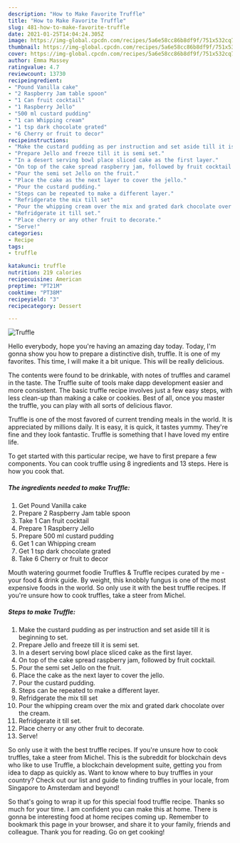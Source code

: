 ```yaml
---
description: "How to Make Favorite Truffle"
title: "How to Make Favorite Truffle"
slug: 481-how-to-make-favorite-truffle
date: 2021-01-25T14:04:24.305Z
image: https://img-global.cpcdn.com/recipes/5a6e58cc86b8df9f/751x532cq70/truffle-recipe-main-photo.jpg
thumbnail: https://img-global.cpcdn.com/recipes/5a6e58cc86b8df9f/751x532cq70/truffle-recipe-main-photo.jpg
cover: https://img-global.cpcdn.com/recipes/5a6e58cc86b8df9f/751x532cq70/truffle-recipe-main-photo.jpg
author: Emma Massey
ratingvalue: 4.7
reviewcount: 13730
recipeingredient:
- "Pound Vanilla cake"
- "2 Raspberry Jam table spoon"
- "1 Can fruit cocktail"
- "1 Raspberry Jello"
- "500 ml custard pudding"
- "1 can Whipping cream"
- "1 tsp dark chocolate grated"
- "6 Cherry or fruit to decor"
recipeinstructions:
- "Make the custard pudding as per instruction and set aside till it is beginning to set."
- "Prepare Jello and freeze till it is semi set."
- "In a desert serving bowl place sliced cake as the first layer."
- "On top of the cake spread raspberry jam, followed by fruit cocktail."
- "Pour the semi set Jello on the fruit."
- "Place the cake as the next layer to cover the jello."
- "Pour the custard pudding."
- "Steps can be repeated to make a different layer."
- "Refridgerate the mix till set"
- "Pour the whipping cream over the mix and grated dark chocolate over the cream."
- "Refridgerate it till set."
- "Place cherry or any other fruit to decorate."
- "Serve!"
categories:
- Recipe
tags:
- truffle

katakunci: truffle 
nutrition: 219 calories
recipecuisine: American
preptime: "PT21M"
cooktime: "PT38M"
recipeyield: "3"
recipecategory: Dessert

---
```



![Truffle](https://img-global.cpcdn.com/recipes/5a6e58cc86b8df9f/751x532cq70/truffle-recipe-main-photo.jpg)

Hello everybody, hope you're having an amazing day today. Today, I'm gonna show you how to prepare a distinctive dish, truffle. It is one of my favorites. This time, I will make it a bit unique. This will be really delicious.

The contents were found to be drinkable, with notes of truffles and caramel in the taste. The Truffle suite of tools make dapp development easier and more consistent. The basic truffle recipe involves just a few easy steps, with less clean-up than making a cake or cookies. Best of all, once you master the truffle, you can play with all sorts of delicious flavor.

Truffle is one of the most favored of current trending meals in the world. It is appreciated by millions daily. It is easy, it is quick, it tastes yummy. They're fine and they look fantastic. Truffle is something that I have loved my entire life.


To get started with this particular recipe, we have to first prepare a few components. You can cook truffle using 8 ingredients and 13 steps. Here is how you cook that.

<!--inarticleads1-->

##### The ingredients needed to make Truffle:

1. Get Pound Vanilla cake
1. Prepare 2 Raspberry Jam table spoon
1. Take 1 Can fruit cocktail
1. Prepare 1 Raspberry Jello
1. Prepare 500 ml custard pudding
1. Get 1 can Whipping cream
1. Get 1 tsp dark chocolate grated
1. Take 6 Cherry or fruit to decor


Mouth watering gourmet foodie Truffles &amp; Truffle recipes curated by me - your food &amp; drink guide. By weight, this knobbly fungus is one of the most expensive foods in the world. So only use it with the best truffle recipes. If you&#39;re unsure how to cook truffles, take a steer from Michel. 

<!--inarticleads2-->

##### Steps to make Truffle:

1. Make the custard pudding as per instruction and set aside till it is beginning to set.
1. Prepare Jello and freeze till it is semi set.
1. In a desert serving bowl place sliced cake as the first layer.
1. On top of the cake spread raspberry jam, followed by fruit cocktail.
1. Pour the semi set Jello on the fruit.
1. Place the cake as the next layer to cover the jello.
1. Pour the custard pudding.
1. Steps can be repeated to make a different layer.
1. Refridgerate the mix till set
1. Pour the whipping cream over the mix and grated dark chocolate over the cream.
1. Refridgerate it till set.
1. Place cherry or any other fruit to decorate.
1. Serve!


So only use it with the best truffle recipes. If you&#39;re unsure how to cook truffles, take a steer from Michel. This is the subreddit for blockchain devs who like to use Truffle, a blockchain development suite, getting you from idea to dapp as quickly as. Want to know where to buy truffles in your country? Check out our list and guide to finding truffles in your locale, from Singapore to Amsterdam and beyond! 

So that's going to wrap it up for this special food truffle recipe. Thanks so much for your time. I am confident you can make this at home. There is gonna be interesting food at home recipes coming up. Remember to bookmark this page in your browser, and share it to your family, friends and colleague. Thank you for reading. Go on get cooking!
